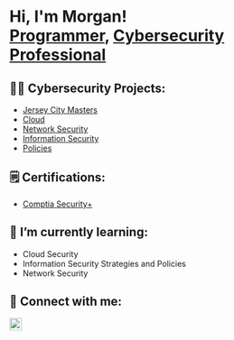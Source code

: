 <h1>Hi, I'm Morgan! <br/><a href="https://github.com/mfranklin61">Programmer</a>, <a href="https://www.linkedin.com/in/morgan-franklin/">Cybersecurity Professional</a></h1>

<h2>👨‍💻 Cybersecurity Projects:</h2>

  
  - [Jersey City Masters](https://github.com/mfranklin61/JCMasters)
  - [Cloud](https://github.com/mfranklin61/aws-Projects)
  - [Network Security](https://github.com/mfranklin61/Network-Security)
  - [Information Security](https://github.com/mfranklin61/Information-Security)
  - [Policies](https://github.com/mfranklin61/Policies)

<h2>🗒️ Certifications:</h2>

  - [Comptia Security+](https://www.credly.com/badges/97591581-e376-47d0-a3d2-ee969191c1b6/public_url)
  
<h2> 🌱 I’m currently learning:</h2>

  - Cloud Security
  - Information Security Strategies and Policies 
  - Network Security

<h2> 🤳 Connect with me:</h2>

[<img align="left" alt="LinkedIn" width="22px" src="https://upload.wikimedia.org/wikipedia/commons/c/ca/LinkedIn_logo_initials.png" />][linkedin]

[linkedin]:https://linkedin.com/in/morgan-franklin

